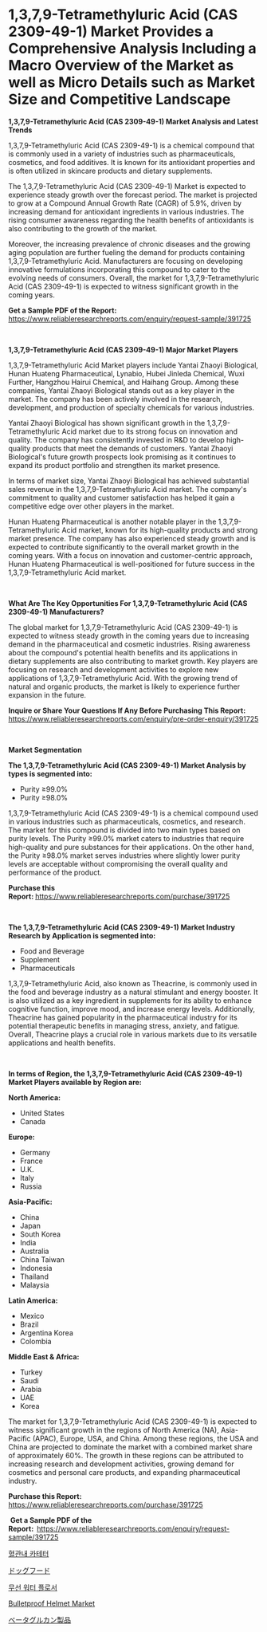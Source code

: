 <p><h1>1,3,7,9-Tetramethyluric Acid (CAS 2309-49-1) Market Provides a Comprehensive Analysis Including a Macro Overview of the Market as well as Micro Details such as Market Size and Competitive Landscape</h1></p><p><strong>1,3,7,9-Tetramethyluric Acid (CAS 2309-49-1) Market Analysis and Latest Trends</strong></p>
<p><p>1,3,7,9-Tetramethyluric Acid (CAS 2309-49-1) is a chemical compound that is commonly used in a variety of industries such as pharmaceuticals, cosmetics, and food additives. It is known for its antioxidant properties and is often utilized in skincare products and dietary supplements.</p><p>The 1,3,7,9-Tetramethyluric Acid (CAS 2309-49-1) Market is expected to experience steady growth over the forecast period. The market is projected to grow at a Compound Annual Growth Rate (CAGR) of 5.9%, driven by increasing demand for antioxidant ingredients in various industries. The rising consumer awareness regarding the health benefits of antioxidants is also contributing to the growth of the market.</p><p>Moreover, the increasing prevalence of chronic diseases and the growing aging population are further fueling the demand for products containing 1,3,7,9-Tetramethyluric Acid. Manufacturers are focusing on developing innovative formulations incorporating this compound to cater to the evolving needs of consumers. Overall, the market for 1,3,7,9-Tetramethyluric Acid (CAS 2309-49-1) is expected to witness significant growth in the coming years.</p></p>
<p><strong>Get a Sample PDF of the Report:&nbsp;</strong> <a href="https://www.reliableresearchreports.com/enquiry/request-sample/391725">https://www.reliableresearchreports.com/enquiry/request-sample/391725</a></p>
<p>&nbsp;</p>
<p><strong>1,3,7,9-Tetramethyluric Acid (CAS 2309-49-1) Major Market Players</strong></p>
<p><p>1,3,7,9-Tetramethyluric Acid Market players include Yantai Zhaoyi Biological, Hunan Huateng Pharmaceutical, Lynabio, Hubei Jinleda Chemical, Wuxi Further, Hangzhou Hairui Chemical, and Haihang Group. Among these companies, Yantai Zhaoyi Biological stands out as a key player in the market. The company has been actively involved in the research, development, and production of specialty chemicals for various industries.</p><p>Yantai Zhaoyi Biological has shown significant growth in the 1,3,7,9-Tetramethyluric Acid market due to its strong focus on innovation and quality. The company has consistently invested in R&D to develop high-quality products that meet the demands of customers. Yantai Zhaoyi Biological's future growth prospects look promising as it continues to expand its product portfolio and strengthen its market presence.</p><p>In terms of market size, Yantai Zhaoyi Biological has achieved substantial sales revenue in the 1,3,7,9-Tetramethyluric Acid market. The company's commitment to quality and customer satisfaction has helped it gain a competitive edge over other players in the market.</p><p>Hunan Huateng Pharmaceutical is another notable player in the 1,3,7,9-Tetramethyluric Acid market, known for its high-quality products and strong market presence. The company has also experienced steady growth and is expected to contribute significantly to the overall market growth in the coming years. With a focus on innovation and customer-centric approach, Hunan Huateng Pharmaceutical is well-positioned for future success in the 1,3,7,9-Tetramethyluric Acid market.</p></p>
<p>&nbsp;</p>
<p><strong>What Are The Key Opportunities For 1,3,7,9-Tetramethyluric Acid (CAS 2309-49-1) Manufacturers?</strong></p>
<p><p>The global market for 1,3,7,9-Tetramethyluric Acid (CAS 2309-49-1) is expected to witness steady growth in the coming years due to increasing demand in the pharmaceutical and cosmetic industries. Rising awareness about the compound's potential health benefits and its applications in dietary supplements are also contributing to market growth. Key players are focusing on research and development activities to explore new applications of 1,3,7,9-Tetramethyluric Acid. With the growing trend of natural and organic products, the market is likely to experience further expansion in the future.</p></p>
<p><strong>Inquire or Share Your Questions If Any Before Purchasing This Report:</strong> <a href="https://www.reliableresearchreports.com/enquiry/pre-order-enquiry/391725">https://www.reliableresearchreports.com/enquiry/pre-order-enquiry/391725</a></p>
<p>&nbsp;</p>
<p><strong>Market Segmentation</strong></p>
<p><strong>The 1,3,7,9-Tetramethyluric Acid (CAS 2309-49-1) Market Analysis by types is segmented into:</strong></p>
<p><ul><li>Purity ≥99.0%</li><li>Purity ≥98.0%</li></ul></p>
<p><p>1,3,7,9-Tetramethyluric Acid (CAS 2309-49-1) is a chemical compound used in various industries such as pharmaceuticals, cosmetics, and research. The market for this compound is divided into two main types based on purity levels. The Purity ≥99.0% market caters to industries that require high-quality and pure substances for their applications. On the other hand, the Purity ≥98.0% market serves industries where slightly lower purity levels are acceptable without compromising the overall quality and performance of the product.</p></p>
<p><strong>Purchase this Report:&nbsp;</strong><a href="https://www.reliableresearchreports.com/purchase/391725">https://www.reliableresearchreports.com/purchase/391725</a></p>
<p>&nbsp;</p>
<p><strong>The 1,3,7,9-Tetramethyluric Acid (CAS 2309-49-1) Market Industry Research by Application is segmented into:</strong></p>
<p><ul><li>Food and Beverage</li><li>Supplement</li><li>Pharmaceuticals</li></ul></p>
<p><p>1,3,7,9-Tetramethyluric Acid, also known as Theacrine, is commonly used in the food and beverage industry as a natural stimulant and energy booster. It is also utilized as a key ingredient in supplements for its ability to enhance cognitive function, improve mood, and increase energy levels. Additionally, Theacrine has gained popularity in the pharmaceutical industry for its potential therapeutic benefits in managing stress, anxiety, and fatigue. Overall, Theacrine plays a crucial role in various markets due to its versatile applications and health benefits.</p></p>
<p>&nbsp;</p>
<p><strong>In terms of Region, the 1,3,7,9-Tetramethyluric Acid (CAS 2309-49-1) Market Players available by Region are:</strong></p>
<p>
    <p> <strong> North America: </strong>
        <ul>
            <li>United States</li>
            <li>Canada</li>
        </ul>
        </p> 
    <p> <strong> Europe: </strong>
        <ul>
            <li>Germany</li>
            <li>France</li>
            <li>U.K.</li>
            <li>Italy</li>
            <li>Russia</li>
        </ul>
        </p> 
    <p> <strong> Asia-Pacific: </strong>
        <ul>
            <li>China</li>
            <li>Japan</li>
            <li>South Korea</li>
            <li>India</li>
            <li>Australia</li>
            <li>China Taiwan</li>
            <li>Indonesia</li>
            <li>Thailand</li>
            <li>Malaysia</li>
        </ul>
        </p> 
    <p> <strong> Latin America: </strong>
        <ul>
            <li>Mexico</li>
            <li>Brazil</li>
            <li>Argentina Korea</li>
            <li>Colombia</li>
        </ul>
        </p> 
    <p> <strong> Middle East & Africa: </strong>
        <ul>
            <li>Turkey</li>
            <li>Saudi</li>
            <li>Arabia</li>
            <li>UAE</li>
            <li>Korea</li>
        </ul>
    </p>
    </p>
<p><p>The market for 1,3,7,9-Tetramethyluric Acid (CAS 2309-49-1) is expected to witness significant growth in the regions of North America (NA), Asia-Pacific (APAC), Europe, USA, and China. Among these regions, the USA and China are projected to dominate the market with a combined market share of approximately 60%. The growth in these regions can be attributed to increasing research and development activities, growing demand for cosmetics and personal care products, and expanding pharmaceutical industry.</p></p>
<p><strong>Purchase this Report: </strong><a href="https://www.reliableresearchreports.com/purchase/391725">https://www.reliableresearchreports.com/purchase/391725</a></p>
<p>&nbsp;<strong>Get a Sample PDF of the Report:&nbsp;&nbsp;</strong><a href="https://www.reliableresearchreports.com/enquiry/request-sample/391725">https://www.reliableresearchreports.com/enquiry/request-sample/391725</a></p>
<p><strong></strong></p>
<p><p><a href="https://medium.com/@ttmjshfrgiff14/%ED%98%88%EA%B4%80-%EB%82%B4-%EC%B9%B4%ED%85%8C%ED%84%B0-%EC%8B%9C%EC%9E%A5%EC%9D%80-%EC%8B%9C%EC%9E%A5-%EC%A0%90%EC%9C%A0%EC%9C%A8-%ED%81%AC%EA%B8%B0-%EB%B0%8F-2031%EB%85%84%EA%B9%8C%EC%A7%80-%EC%98%88%EC%83%81%EB%90%98%EB%8A%94-%EC%98%88%EC%B8%A1%EC%97%90-%EC%B4%88%EC%A0%90%EC%9D%84-%EB%A7%9E%EC%B6%A5%EB%8B%88%EB%8B%A4-a8d7821b01b2">혈관내 카테터</a></p><p><a href="https://medium.com/@donnaieme/2024%E5%B9%B4%E3%81%8B%E3%82%892031%E5%B9%B4%E3%81%BE%E3%81%A7%E3%81%AE%E6%9C%9F%E9%96%93%E3%81%AE%E7%8A%AC%E3%81%AE%E3%83%95%E3%83%BC%E3%83%89%E5%B8%82%E5%A0%B4%E3%81%AE%E3%83%88%E3%83%AC%E3%83%B3%E3%83%89%E3%81%A8%E5%B8%82%E5%A0%B4%E5%88%86%E6%9E%90%E3%82%92%E4%BA%88%E6%B8%AC%E3%81%97%E3%81%BE%E3%81%99-fe3ec06a8b0f">ドッグフード</a></p><p><a href="https://medium.com/@ttmjshfrgiff14/%EB%AC%B4%EC%84%A0-%EC%9B%8C%ED%84%B0-%ED%94%8C%EB%A1%9C%EC%84%9C-%EC%8B%9C%EC%9E%A5%EC%9D%80-%EC%8B%9C%EC%9E%A5-%EC%A0%90%EC%9C%A0%EC%9C%A8-%ED%81%AC%EA%B8%B0-%EB%B0%8F-2031%EB%85%84%EA%B9%8C%EC%A7%80%EC%9D%98-%EC%98%88%EC%83%81-%EC%98%88%EC%B8%A1%EC%97%90-%EC%B4%88%EC%A0%90%EC%9D%84-%EB%A7%9E%EC%B6%A5%EB%8B%88%EB%8B%A4-cf5d752682ba">무선 워터 플로서</a></p><p><a href="https://view.publitas.com/reportprime-1/bulletproof-helmet-market-challenges-opportunities-and-growth-drivers-and-major-market-players-forecasted-for-period-from-2024-2031/">Bulletproof Helmet Market</a></p><p><a href="https://medium.com/@donnaieme/%E3%83%99%E3%83%BC%E3%82%BF%E3%82%B0%E3%83%AB%E3%82%AB%E3%83%B3%E8%A3%BD%E5%93%81%E5%B8%82%E5%A0%B4%E3%81%AE%E8%A6%8F%E6%A8%A1%E3%81%A8%E5%B8%82%E5%A0%B4%E5%8B%95%E5%90%91-%E5%AE%8C%E5%85%A8%E3%81%AA%E7%94%A3%E6%A5%AD%E6%A6%82%E8%A6%81-2024%E5%B9%B4%E3%81%8B%E3%82%892031%E5%B9%B4-975f9a129cf7">ベータグルカン製品</a></p></p>
